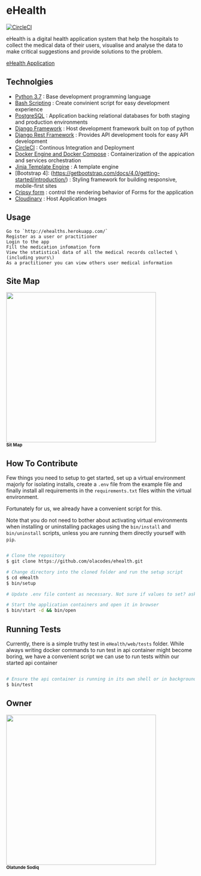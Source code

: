 # eHealth


[![CircleCI](https://circleci.com/gh/decagonhq/bouncer-restapi/tree/master.svg?style=svg&circle-token=f84852fd9b9ee23b40fdfcf2d2e38dc5f65cb1e2)](https://circleci.com/gh/decagonhq/bouncer-restapi/tree/master)

eHealth is a digital health application system that help the hospitals to collect the medical data of their users, visualise and analyse the data to make critical suggestions and provide solutions to the problem. 

[eHealth Application](https://ehealths.herokuapp.com/)

## Technolgies

* [Python 3.7](https://python.org) : Base development programming language
* [Bash Scripting](https://www.codecademy.com/learn/learn-the-command-line/modules/bash-scripting) : Create convinient script for easy development experience
* [PostgreSQL](https://www.postgresql.org/) : Application backing relational databases for both staging and production environments
* [Django Framework](https://www.djangoproject.com/) : Host development framework built on top of python
* [Django Rest Framework](https://www.django-rest-framework.org/) : Provides API development tools for easy API development
* [CircleCI]() : Continous Integration and Deployment
* [Docker Engine and Docker Compose](https://www.docker.com/) : Containerization of the appication and services orchestration
* [Jinja Template Engine](https://jinja.palletsprojects.com/en/2.11.x/) : A template engine 
* [Bootstrap 4]: (https://getbootstrap.com/docs/4.0/getting-started/introduction/) : Styling framework for building responsive, mobile-first sites
* [Cripsy form](https://django-crispy-forms.readthedocs.io/en/latest/) : control the rendering behavior of Forms for the application 
* [Cloudinary](https://cloudinary.com/) : Host Application Images

## Usage
```
Go to `http://ehealths.herokuapp.com/` 
Register as a user or practitioner
Login to the app
Fill the medication infomation form
View the statistical data of all the medical records collected \(including yours\)
As a practitioner you can view others user medical information

```
## Site Map

<div>
    <img src="https://res.cloudinary.com/olacode/image/upload/ar_1:1,b_rgb:262c35,c_fill,g_auto,r_max,w_1000,x_0,y_0,z_0.1/v1583018450/eHealth/eHealth_ohptdx.jpg" width='400px' height='400px'>
    <br /><sub><b>Sit Map</b></sub>
</div>

## How To Contribute
Few things you need to setup to get started, set up a virtual environment majorly for isolating installs, create a `.env` file from the example file and finally install all requirements in the `requirements.txt` files within the virtual environment.

Fortunately for us, we already have a convenient script for this.

Note that you do not need to bother about activating virtual environments when installing or uninstalling packages using the `bin/install` and `bin/uninstall` scripts, unless you are running them directly yourself with `pip`.

```bash

# Clone the repository
$ git clone https://github.com/olacodes/ehealth.git

# Change directory into the cloned folder and run the setup script
$ cd eHealth
$ bin/setup

# Update .env file content as necessary. Not sure if values to set? ask the Leads

# Start the application containers and open it in browser
$ bin/start -d && bin/open

```

## Running Tests

Currently, there is a simple truthy test in `eHealth/web/tests` folder. While always writing docker commands to run test in api container might become boring, we have a convenient script we can use to run tests within our started api container

```bash

# Ensure the api container is running in its own shell or in background
$ bin/test
```

## Owner

<div>
    <img src="https://res.cloudinary.com/olacode/image/upload/v1583016760/personal/sodiq_1_xorws5.webp" width='400px' height='400px'>
    <br /><sub><b>Olatunde Sodiq</b></sub>
</div>
